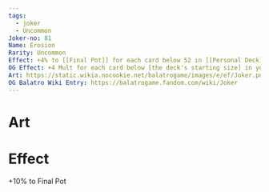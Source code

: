 ```yaml
---
tags:
  - joker
  - Uncommon
Joker-no: 81
Name: Erosion
Rarity: Uncommon
Effect: +4% to [[Final Pot]] for each card below 52 in [[Personal Deck]]
OG Effect: +4 Mult for each card below [the deck's starting size] in your full deck
Art: https://static.wikia.nocookie.net/balatrogame/images/e/ef/Joker.png/revision/latest?cb=20230925003651
OG Balatro Wiki Entry: https://balatrogame.fandom.com/wiki/Joker
---
```

# Art
# Effect
+10% to Final Pot